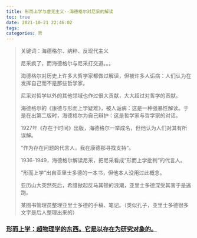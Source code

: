 ```yaml
---
title: 形而上学与虚无主义--海德格尔对尼采的解读
toc: true
date: 2021-10-21 22:46:02
tags:
categories: 哲
---
```




> 关键词：海德格尔、纳粹、反现代主义
>
> 
>
> 尼采疯了，而海德格尔与尼采打交道。。。
>
> 海德格尔对历史上许多大哲学家都做过解读，但被许多人诟病：人们认为在发挥自己而不是那些哲学家。
>
> 尼采对哲学以外的其他领域也作过很大贡献，大大超过对哲学的贡献。
>
> 海德格尔的《康德与形而上学疑难》，被人诟病：这是一种强暴性解读。于是在出第二版时，海德格尔为自己辩护：这是哲学家与哲学家的对话。
>
> 1927年《存在于时间》出版，海德格尔一举成名，但他认为人们对其有所误解。
>
> ”作为存在问题的代言人，我在康德那寻找支持“。
>
> 1936-1949，海德格尔解读尼采，把尼采看成“形而上学批判“的代言人。
>
> ”形而上学“出自亚里士多德的一本书，但他本人没用过此概念。
>
> 亚历山大突然死后，希腊掀起反马其顿的浪潮，亚里士多德深受其害于是逃跑。
>
> 某图书管理员整理亚里士多德的手稿、笔记。（类似孔子，亚里士多德很多文字是后人整理出来的）



### **<u>形而上学：超物理学的东西。它是以存在为研究对象的。</u>**

